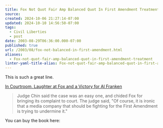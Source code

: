 ```yaml
---
title: Fox Not Quot Fair Amp Balanced Quot In First Amendment Treatment
source: 
created: 2024-10-06 21:27:14-07:00
updated: 2024-10-10 14:56:50-07:00
tags:
  - Civil Liberties
  - post
date: 2003-08-29T06:36:00.000-07:00
published: true
url: /2003/08/fox-not-balanced-in-first-amendment.html
aliases:
  - Fox-not-quot-fair-amp-balanced-quot-in-first-amendment-treatment
linter-yaml-title-alias: Fox-not-quot-fair-amp-balanced-quot-in-first-amendment-treatment
---
```



This is such a great line.  
  
[In Courtroom, Laughter at Fox and a Victory for Al Franken](https://www.nytimes.com/2003/08/23/nyregion/23FRAN.html "In Courtroom, Laughter at Fox and a Victory for Al Franken")  
  

>   
> Judge Chin said the case was an easy one, and chided Fox for bringing its complaint to court. The judge said, "Of course, it is ironic that a media company that should be fighting for the First Amendment is trying to undermine it."  

  
  
You can buy the book here: